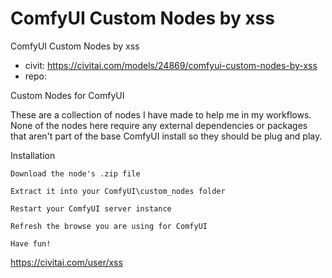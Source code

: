 ComfyUI Custom Nodes by xss
========================
ComfyUI Custom Nodes by xss
* civit: https://civitai.com/models/24869/comfyui-custom-nodes-by-xss
* repo: 

Custom Nodes for ComfyUI

These are a collection of nodes I have made to help me in my workflows. None of the nodes here require any external dependencies or packages that aren't part of the base ComfyUI install so they should be plug and play.

Installation

    Download the node's .zip file

    Extract it into your ComfyUI\custom_nodes folder

    Restart your ComfyUI server instance

    Refresh the browse you are using for ComfyUI

    Have fun!

https://civitai.com/user/xss

